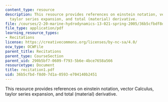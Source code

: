 ```yaml
---
content_type: resource
description: This resource provides references on einstein notation, vector Calculus,
  taylor series expansion, and total (material) derivative.
file: /courses/2-20-marine-hydrodynamics-13-021-spring-2005/36b5cfbdf8d07d1a0593e704140b2451_recitation1.pdf
file_type: application/pdf
learning_resource_types:
- Recitations
license: https://creativecommons.org/licenses/by-nc-sa/4.0/
ocw_type: OCWFile
parent_title: Recitations
parent_type: CourseSection
parent_uid: 290b5bf7-0609-f793-5b6e-4bce7658a566
resourcetype: Document
title: recitation1.pdf
uid: 36b5cfbd-f8d0-7d1a-0593-e704140b2451
---
```

This resource provides references on einstein notation, vector Calculus, taylor series expansion, and total (material) derivative.